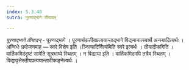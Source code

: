 ```yaml
---
index: 5.3.48
sutra: पूरणाद्भागे तीयादन्

---
```

_पूरणाद्भागे तीयादन्_ - पूरणाद्भागे । पूरणार्थकतीयप्रत्ययान्ताद्भागे विद्यमानात्स्वार्थे अन्स्यादित्यर्थः । अन्विधेः प्रयोजनमाह — स्वरे विशेष इति ।ञ्नित्यादिर्नित्य॑मिति स्वरे इत्यर्थः । तीयादीकगिति । वार्तिकमिदंदृष्टं सामे॑ति सूत्रभाष्ये स्थितम् । न विद्याया इति । वार्तिकमिदमपि तत्रैव स्थितम् । विद्यावृत्तेस्तीयप्रत्ययान्तादीकङ्नेत्यर्थः । 